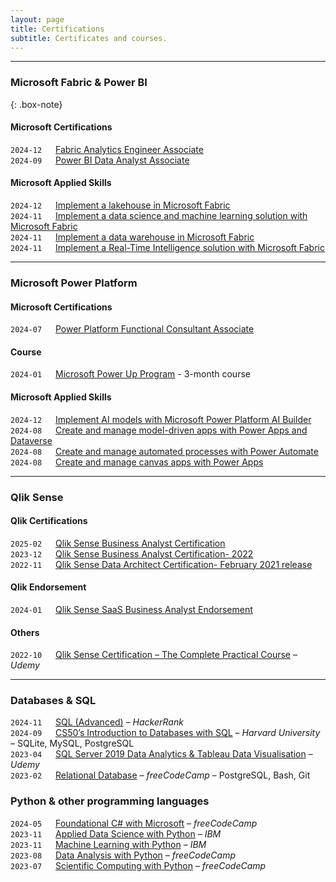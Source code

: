```yaml
---
layout: page
title: Certifications
subtitle: Certificates and courses.
---
```


***

### Microsoft Fabric & Power BI
{: .box-note}
#### Microsoft Certifications
``2024-12`` &emsp; [Fabric Analytics Engineer Associate](https://learn.microsoft.com/api/credentials/share/en-gb/MiroslavGencur/44397F0317B6D6BA?sharingId)  
``2024-09`` &emsp; [Power BI Data Analyst Associate](https://learn.microsoft.com/api/credentials/share/en-us/MiroslavGencur/F67FA654EBC8FB6E?sharingId)
#### Microsoft Applied Skills
``2024-12`` &emsp; [Implement a lakehouse in Microsoft Fabric](https://learn.microsoft.com/api/credentials/share/en-gb/MiroslavGencur/DB9DE40624DA4129?sharingId)  
``2024-11`` &emsp; [Implement a data science and machine learning solution with Microsoft Fabric](https://learn.microsoft.com/api/credentials/share/en-gb/MiroslavGencur/76C52E21194EE714?sharingId)  
``2024-11`` &emsp; [Implement a data warehouse in Microsoft Fabric](https://learn.microsoft.com/api/credentials/share/en-gb/MiroslavGencur/44801DB2C00AB5A3?sharingId)  
``2024-11`` &emsp; [Implement a Real-Time Intelligence solution with Microsoft Fabric](https://learn.microsoft.com/api/credentials/share/en-gb/MiroslavGencur/FC2B5213437D5AD6?sharingId)  

***

### Microsoft Power Platform
#### Microsoft Certifications
``2024-07`` &emsp; [Power Platform Functional Consultant Associate](https://learn.microsoft.com/api/credentials/share/en-us/MiroslavGencur/CF4F3BF927BA292?sharingId)  
#### Course
``2024-01`` &emsp; [Microsoft Power Up Program](https://www.credly.com/badges/43f0c637-cbb6-4ce2-b9d6-dcfd32cdd764) - 3-month course  
#### Microsoft Applied Skills
``2024-12`` &emsp; [Implement AI models with Microsoft Power Platform AI Builder](https://learn.microsoft.com/api/credentials/share/en-gb/MiroslavGencur/18697DB1FE933471?sharingId)  
``2024-08`` &emsp; [Create and manage model-driven apps with Power Apps and Dataverse](https://learn.microsoft.com/api/credentials/share/en-gb/MiroslavGencur/1F85E21F0F66C5EE?sharingId)  
``2024-08`` &emsp; [Create and manage automated processes with Power Automate](https://learn.microsoft.com/api/credentials/share/en-gb/MiroslavGencur/C24724CF9D32282?sharingId)  
``2024-08`` &emsp; [Create and manage canvas apps with Power Apps](https://learn.microsoft.com/api/credentials/share/en-gb/MiroslavGencur/890F1E74759C19EB?sharingId)  

***

### Qlik Sense
#### Qlik Certifications
``2025-02`` &emsp; [Qlik Sense Business Analyst Certification](https://www.credly.com/badges/4484b496-a1dc-4cf6-9773-e2f30a17d31c)  
``2023-12`` &emsp; [Qlik Sense Business Analyst Certification- 2022](https://www.credly.com/badges/2b57b78d-df54-4b14-9408-60f22aff6e3a)  
``2022-11`` &emsp; [Qlik Sense Data Architect Certification- February 2021 release](https://www.credly.com/badges/2f7102d4-d3cb-4603-982a-c98602866253)
#### Qlik Endorsement
``2024-01`` &emsp; [Qlik Sense SaaS Business Analyst Endorsement](https://www.credly.com/badges/0f1d3585-dabb-4906-864a-a5938c3cbc4b)  
#### Others
``2022-10`` &emsp; [Qlik Sense Certification – The Complete Practical Course](https://www.udemy.com/certificate/UC-bab68f48-7101-4a90-a6a2-971944b0e4b2/) – *Udemy*  

***

### Databases & SQL
``2024-11`` &emsp; [SQL (Advanced)](https://www.hackerrank.com/certificates/d18ce7b32647) – *HackerRank*  
``2024-09`` &emsp; [CS50’s Introduction to Databases with SQL](https://certificates.cs50.io/b1e6af17-34e8-45b9-85b8-55356d73e2ec) – *Harvard University* – SQLite, MySQL, PostgreSQL  
``2023-04`` &emsp; [SQL Server 2019 Data Analytics & Tableau Data Visualisation](https://www.udemy.com/certificate/UC-32944014-7812-434b-939a-bbba9b52baac/) – *Udemy*  
``2023-02`` &emsp; [Relational Database](https://freecodecamp.org/certification/miroslav_gencur/relational-database-v8) – *freeCodeCamp* – PostgreSQL, Bash, Git  

### Python & other programming languages
``2024-05`` &emsp; [Foundational C# with Microsoft](https://freecodecamp.org/certification/Miroslav_Gencur/foundational-c-sharp-with-microsoft) – *freeCodeCamp*  
``2023-11`` &emsp; [Applied Data Science with Python](https://www.credly.com/badges/ef6577ff-1307-4bca-9792-7ff1486fbbaf) – *IBM*  
``2023-11`` &emsp; [Machine Learning with Python](https://www.credly.com/badges/2812e672-03ee-450e-8920-6cc61b22f5f5) – *IBM*  
``2023-08`` &emsp; [Data Analysis with Python](https://freecodecamp.org/certification/Miroslav_Gencur/data-analysis-with-python-v7) – *freeCodeCamp*  
``2023-07`` &emsp; [Scientific Computing with Python](https://freecodecamp.org/certification/Miroslav_Gencur/scientific-computing-with-python-v7) – *freeCodeCamp*  
